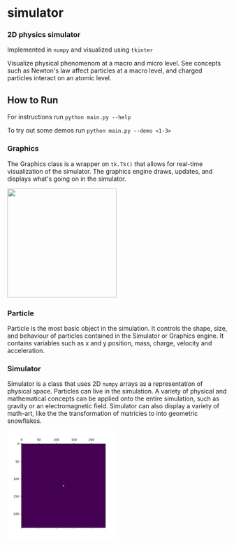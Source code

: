 # simulator

### 2D physics simulator
Implemented in `numpy` and visualized using `tkinter`

Visualize physical phenomenom at a macro and micro level. See concepts such as Newton's law affect particles at a macro level, and charged particles interact on an atomic level.



## How to Run

For instructions run `python main.py --help`

To try out some demos run `python main.py --demo <1-3>`


### Graphics

The Graphics class is a wrapper on `tk.Tk()` that allows for real-time visualization of the simulator. The graphics engine draws, updates, and displays what's going on in the simulator.

<img style="height:250px; width:250px;" src="renders/bounce.gif">

### Particle

Particle is the most basic object in the simulation. It controls the shape, size, and behaviour of particles contained in the Simulator or Graphics engine. It contains variables such as x and y position, mass, charge, velocity and acceleration.

### Simulator

Simulator is a class that uses 2D `numpy` arrays as a representation of physical space. Particles can live in the simulation. A variety of physical and mathematical concepts can be applied onto the entire simulation, such as gravity or an electromagnetic field. Simulator can also display a variety of math-art, like the the transformation of matricies to into geometric snowflakes.

<img style="height:250px; width:250px;" src="renders/flower0.gif">


